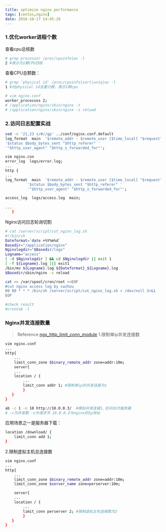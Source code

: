 ```yaml
---
title: optimize nginx performance
tags: [centos,nginx]
date: 2016-10-17 14:45:29
---
```


### 1.优化worker进程个数 ###
查看cpu总核数
```sh
# grep processor /proc/cpuinfo|wc -l
2 #表示为1颗CPU四核
```
查看CPU总颗数：
```sh
# grep 'physical id' /proc/cpuinfo|sort|uniq|wc -l
1 #对physical id去重计数，表示1颗cpu
```

```sh
# vim nginx.conf
worker_processes 2;
# /application/nginx/sbin/nginx -t
# /application/nginx/sbin/nginx -s reload
```

### 2.访问日志配置实战 ###
```sh
sed -n '21,23 s/#//gp' ../conf/nginx.conf.default
log_format  main  '$remote_addr - $remote_user [$time_local] "$request" '
'$status $body_bytes_sent "$http_referer" '
'"$http_user_agent" "$http_x_forwarded_for"';

vim nginx.con
error_log  logs/error.log;
...
http {
...
log_format  main  '$remote_addr - $remote_user [$time_local] "$request" '
		  '$status $body_bytes_sent "$http_referer" '
		  '"$http_user_agent" "$http_x_forwarded_for"';

access_log  logs/access.log  main;
   
...
   }
```
Nginx访问日志轮询切割
```sh
# cat /server/script/cut_nginx_log.sh
#!/bin/sh
Dateformat=`date +%Y%m%d`
Basedir="/application/nginx"
Nginxlogdir="$Basedir/logs"
Logname="access"
[ -d $Nginxlogdir ] && cd $Nginxlogdir || exit 1
[ -f ${Logname}.log ]|| exit1
/bin/mv ${Logname}.log ${Dateformat}_${Logname}.log
$Basedir/sbin/nginx -s reload

cat >> /var/spool/cron/root <<EOF
#cut nginx access log by cwzhou
00 00 * * * /bin/sh /server/script/cut_nginx_log.sh > /dev/null 2>&1
EOF

#check result
#crontab -l
```
### Nginx并发连接数量 ###
> Reference [ngx_http_limit_conn_module](http://nginx.org/en/docs/http/ngx_http_limit_conn_module.html)
1.限制单ip并发连接数
```sh
vim nginx.conf
...
http{
    ...
    limit_conn_zone $binary_remote_addr zone=addr:10m;
    server{
	...
	location / {
		...
		limit_conn addr 1; #限制单ip的并发连接为1
        }
   }
}
```
```sh
ab -c 1 -n 10 http://10.0.0.3/  #模拟并发连接1,访问10次服务器
# -c为并发数 -n为请求书 10.0.0.3为nginx的Ip地址
```
应用场景之一是服务器下载：
```sh
location /download/ {
	limit_conn add 1;
}
```

2.限制虚拟主机总连接数
```sh
vim nginx.conf
...
http{
    ...
    limit_conn_zone $binary_remote_addr zone=addr:10m;
    limit_conn_zone $server_name zone=perserver:10m;

    server{
	...
	location / {
		...
		limit_conn perserver 2; #限制虚拟主机连接数为2
        }
   }
}
```

